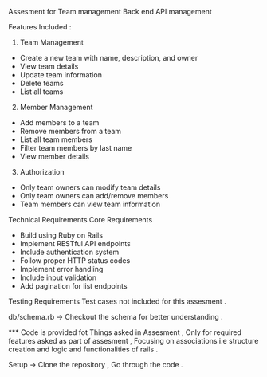 


Assesment for Team management Back end API management 

Features Included :


1. Team Management
- Create a new team with name, description, and owner
- View team details
- Update team information
- Delete teams
- List all teams

2. Member Management
- Add members to a team
- Remove members from a team
- List all team members
- Filter team members by last name
- View member details

3. Authorization
- Only team owners can modify team details
- Only team owners can add/remove members
- Team members can view team information


Technical Requirements
Core Requirements
- Build using Ruby on Rails
- Implement RESTful API endpoints
- Include authentication system
- Follow proper HTTP status codes
- Implement error handling
- Include input validation
- Add pagination for list endpoints

Testing Requirements
Test cases not included for this assesment . 

db/schema.rb -> Checkout the schema for better understanding .

*** Code is provided fot Things asked in Assesment , Only for required features asked as part of assesment , Focusing on associations i.e structure creation and logic and functionalities of rails .


Setup -> Clone the repository , Go through the code . 
